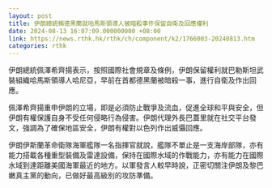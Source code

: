 ```yaml
---
layout: post
title: 伊朗總統稱德黑蘭就哈馬斯領導人被暗殺事件保留自衛及回應權利
date: 2024-08-13 16:07:09.000000000 +08:00
link: https://news.rthk.hk/rthk/ch/component/k2/1766003-20240813.htm
categories: rthk
---
```


伊朗總統佩澤希齊揚表示，按照國際社會規章及條例，伊朗保留權利就巴勒斯坦武裝組織哈馬斯領導人哈尼亞，早前在首都德黑蘭被暗殺一事，進行自衛及作出回應。

佩澤希齊揚重申伊朗的立場，即是必須防止戰爭及流血，促進全球和平與安全，但伊朗有權保護自身不受任何侵略行為侵害。伊朗代理外長巴蓋里就在社交平台發文，強調為了確保地區安全，伊朗有權對以色列作出威懾回應。

伊朗伊斯蘭革命衛隊海軍艦隊一名指揮官就說，艦隊不單止是一支海岸部隊，亦有能力搭載各種重型裝備及雷達設備，保持在國際水域的作戰能力，亦有能力在國際水域到達距離美國海軍最近的地方。以軍發言人較早時說，正密切關注伊朗及黎巴嫩真主黨的動向，已做好最高級別的攻防準備。
